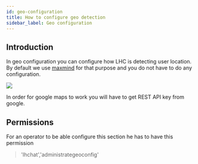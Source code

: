 ```yaml
---
id: geo-configuration
title: How to configure geo detection
sidebar_label: Geo configuration
---
```


## Introduction

In geo configuration you can configure how LHC is detecting user location. By default we use [maxmind](https://www.maxmind.com/en/home) for that purpose and you do not have to do any configuration.

![](/img/chat/geo-configuration.jpg)

In order for google maps to work you will have to get REST API key from google.

## Permissions

For an operator to be able configure this section he has to have this permission

> 'lhchat','administrategeoconfig'